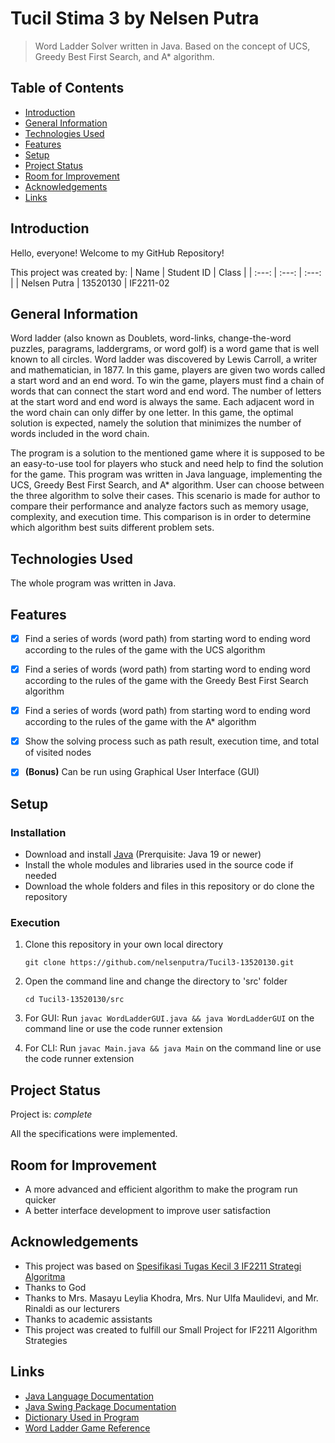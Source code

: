 # Tucil Stima 3 by Nelsen Putra
> Word Ladder Solver written in Java. Based on the concept of UCS, Greedy Best First Search, and A* algorithm.


## Table of Contents
* [Introduction](#introduction)
* [General Information](#general-information)
* [Technologies Used](#technologies-used)
* [Features](#features)
* [Setup](#setup)
* [Project Status](#project-status)
* [Room for Improvement](#room-for-improvement)
* [Acknowledgements](#acknowledgements)
* [Links](#links)


## Introduction
Hello, everyone! Welcome to my GitHub Repository!

This project was created by:
| Name | Student ID | Class |
| :---: | :---: | :---: |
| Nelsen Putra | 13520130 | IF2211-02


## General Information
Word ladder (also known as Doublets, word-links, change-the-word puzzles, paragrams, laddergrams, or word golf) is a word game that is well known to all circles. Word ladder was discovered by Lewis Carroll, a writer and mathematician, in 1877. In this game, players are given two words called a start word and an end word. To win the game, players must find a chain of words that can connect the start word and end word. The number of letters at the start word and end word is always the same. Each adjacent word in the word chain can only differ by one letter. In this game, the optimal solution is expected, namely the solution that minimizes the number of words included in the word chain. 

The program is a solution to the mentioned game where it is supposed to be an easy-to-use tool for players who stuck and need help to find the solution for the game. This program was written in Java language, implementing the UCS, Greedy Best First Search, and A* algorithm. User can choose between the three algorithm to solve their cases. This scenario is made for author to compare their performance and analyze factors such as memory usage, complexity, and execution time. This comparison is in order to determine which algorithm best suits different problem sets.


## Technologies Used
The whole program was written in Java.


## Features
- [x] Find a series of words (word path) from starting word to ending word according to the rules of the game with the UCS algorithm
- [x] Find a series of words (word path) from starting word to ending word according to the rules of the game with the Greedy Best First Search algorithm
- [x] Find a series of words (word path) from starting word to ending word according to the rules of the game with the A* algorithm
- [x] Show the solving process such as path result, execution time, and total of visited nodes
- [x] **(Bonus)** Can be run using Graphical User Interface (GUI)


## Setup
### Installation
- Download and install [Java](https://www.java.com/en/) (Prerquisite: Java 19 or newer)
- Install the whole modules and libraries used in the source code if needed
- Download the whole folders and files in this repository or do clone the repository

### Execution
1. Clone this repository in your own local directory

    `git clone https://github.com/nelsenputra/Tucil3-13520130.git`

2. Open the command line and change the directory to 'src' folder

    `cd Tucil3-13520130/src`
    
3. For GUI: Run `javac WordLadderGUI.java && java WordLadderGUI` on the command line or use the code runner extension
4. For CLI: Run `javac Main.java && java Main` on the command line or use the code runner extension


## Project Status
Project is: _complete_

All the specifications were implemented.


## Room for Improvement
- A more advanced and efficient algorithm to make the program run quicker
- A better interface development to improve user satisfaction


## Acknowledgements
- This project was based on [Spesifikasi Tugas Kecil 3 IF2211 Strategi Algoritma](https://docs.google.com/document/d/1TUvKn-vPXhLsxga8K7mjSUbYnInHp2TSRtGFWlngwYk/edit)
- Thanks to God
- Thanks to Mrs. Masayu Leylia Khodra, Mrs. Nur Ulfa Maulidevi, and Mr. Rinaldi as our lecturers
- Thanks to academic assistants
- This project was created to fulfill our Small Project for IF2211 Algorithm Strategies


## Links
- [Java Language Documentation](https://docs.oracle.com/en/java/)
- [Java Swing Package Documentation](https://docs.oracle.com/javase%2F7%2Fdocs%2Fapi%2F%2F/javax/swing/package-summary.html)
- [Dictionary Used in Program](https://docs.oracle.com/javase/tutorial/collections/interfaces/examples/dictionary.txt)
- [Word Ladder Game Reference](https://wordwormdormdork.com/)

